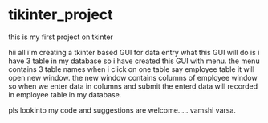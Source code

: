 # tikinter_project
 this is my first project on tkinter

hii all
i'm creating a tkinter based GUI for data entry
what this GUI will do is 
i have 3 table in my database so i have created this GUI with menu.
the menu contains 3 table names when i click on one table say employee table it will open new window.
the new window contains columns of employee window so when we enter data in columns and submit the enterd data will recorded in employee table in my database.

pls lookinto my code and suggestions are welcome.....
                                                            vamshi varsa.